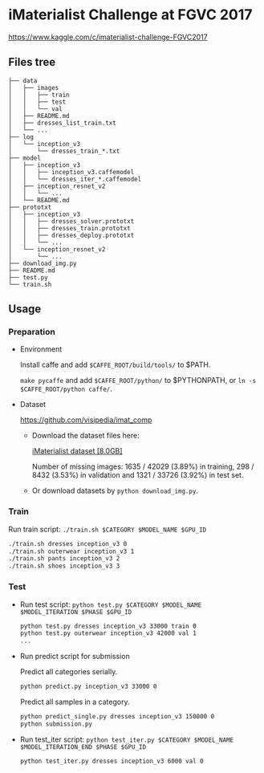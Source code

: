 # iMaterialist Challenge at FGVC 2017

https://www.kaggle.com/c/imaterialist-challenge-FGVC2017

## Files tree

```
├── data
│   ├── images
│   │   ├── train
│   │   ├── test
│   │   └── val
│   ├── README.md
│   ├── dresses_list_train.txt
│   └── ...
├── log
│   └── inception_v3
│       └── dresses_train_*.txt
├── model
│   ├── inception_v3
│   │   ├── inception_v3.caffemodel
│   │   └── dresses_iter_*.caffemodel
│   ├── inception_resnet_v2
│   │   └── ...
│   └── README.md
├── prototxt
│   ├── inception_v3
│   │   ├── dresses_solver.prototxt
│   │   ├── dresses_train.prototxt
│   │   ├── dresses_deploy.prototxt
│   │   └── ...
│   └── inception_resnet_v2
│       └── ...
├── download_img.py
├── README.md
├── test.py
└── train.sh
```

## Usage

### Preparation

- Environment

    Install caffe and add `$CAFFE_ROOT/build/tools/` to $PATH.

    `make pycaffe` and add `$CAFFE_ROOT/python/` to $PYTHONPATH, or `ln -s $CAFFE_ROOT/python caffe/`.

- Dataset

    https://github.com/visipedia/imat_comp

    - Download the dataset files here:

        [iMaterialist dataset [8.0GB]](https://storage.googleapis.com/imat/imat_dataset2017.tar.gz)

        Number of missing images: 1635 / 42029 (3.89%) in training, 298 / 8432 (3.53%) in validation and 1321 / 33726 (3.92%) in test set.

    - Or download datasets by `python download_img.py`.

### Train

Run train script: `./train.sh $CATEGORY $MODEL_NAME $GPU_ID`

```bash
./train.sh dresses inception_v3 0
./train.sh outerwear inception_v3 1
./train.sh pants inception_v3 2
./train.sh shoes inception_v3 3
```

### Test

- Run test script: `python test.py $CATEGORY $MODEL_NAME $MODEL_ITERATION $PHASE $GPU_ID`

    ```bash
    python test.py dresses inception_v3 33000 train 0
    python test.py outerwear inception_v3 42000 val 1
    ...
    ```

- Run predict script for submission

    Predict all categories serially.

    ```bash
    python predict.py inception_v3 33000 0
    ```

    Predict all samples in a category.
    ```bash
    python predict_single.py dresses inception_v3 150000 0
    python submission.py
    ```

- Run test_iter script: `python test_iter.py $CATEGORY $MODEL_NAME $MODEL_ITERATION_END $PHASE $GPU_ID`

    ```bash
    python test_iter.py dresses inception_v3 6000 val 0
    ```